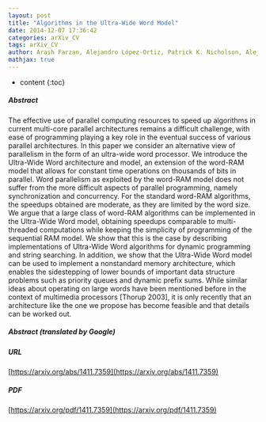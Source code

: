 ```yaml
---
layout: post
title: "Algorithms in the Ultra-Wide Word Model"
date: 2014-12-07 17:36:42
categories: arXiv_CV
tags: arXiv_CV
author: Arash Farzan, Alejandro López-Ortiz, Patrick K. Nicholson, Alejandro Salinger
mathjax: true
---
```


* content
{:toc}

##### Abstract
The effective use of parallel computing resources to speed up algorithms in current multi-core parallel architectures remains a difficult challenge, with ease of programming playing a key role in the eventual success of various parallel architectures. In this paper we consider an alternative view of parallelism in the form of an ultra-wide word processor. We introduce the Ultra-Wide Word architecture and model, an extension of the word-RAM model that allows for constant time operations on thousands of bits in parallel. Word parallelism as exploited by the word-RAM model does not suffer from the more difficult aspects of parallel programming, namely synchronization and concurrency. For the standard word-RAM algorithms, the speedups obtained are moderate, as they are limited by the word size. We argue that a large class of word-RAM algorithms can be implemented in the Ultra-Wide Word model, obtaining speedups comparable to multi-threaded computations while keeping the simplicity of programming of the sequential RAM model. We show that this is the case by describing implementations of Ultra-Wide Word algorithms for dynamic programming and string searching. In addition, we show that the Ultra-Wide Word model can be used to implement a nonstandard memory architecture, which enables the sidestepping of lower bounds of important data structure problems such as priority queues and dynamic prefix sums. While similar ideas about operating on large words have been mentioned before in the context of multimedia processors [Thorup 2003], it is only recently that an architecture like the one we propose has become feasible and that details can be worked out.

##### Abstract (translated by Google)


##### URL
[https://arxiv.org/abs/1411.7359](https://arxiv.org/abs/1411.7359)

##### PDF
[https://arxiv.org/pdf/1411.7359](https://arxiv.org/pdf/1411.7359)

